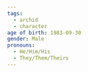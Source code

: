 ```yaml
---
tags:
  - archid
  - character
age of birth: 1983-09-30
gender: Male
pronouns:
  - He/Him/His
  - They/Them/Theirs
---
```

